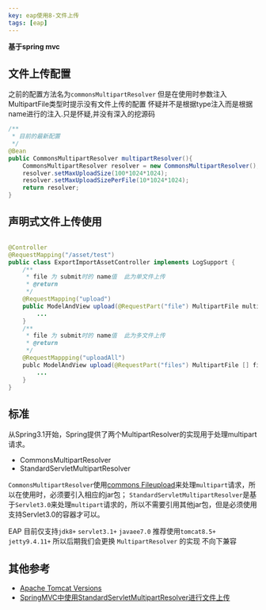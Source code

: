 ```yaml
---
key: eap使用8-文件上传
tags: [eap]
---
```


**基于spring mvc**

## 文件上传配置

之前的配置方法名为`commonsMultipartResolver` 但是在使用时参数注入MultipartFile类型时提示没有文件上传的配置 怀疑并不是根据type注入而是根据name进行的注入.只是怀疑,并没有深入的挖源码
```java
/**
 * 目前的最新配置 
 */
@Bean
public CommonsMultipartResolver multipartResolver(){
    CommonsMultipartResolver resolver = new CommonsMultipartResolver();
    resolver.setMaxUploadSize(100*1024*1024);
    resolver.setMaxUploadSizePerFile(10*1024*1024);
    return resolver;
}
```

## 声明式文件上传使用

```java

@Controller
@RequestMapping("/asset/test")
public class ExportImportAssetController implements LogSupport {
    /**
     * file 为 submit时的 name值  此为单文件上传
     * @return 
     */
    @RequestMapping("upload")
    public ModelAndView upload(@RequestPart("file") MultipartFile multipartFile){
        ...
    }
    /**
     * file 为 submit时的 name值  此为多文件上传
     * @return 
     */
    @RequestMappping("uploadAll")
    publc ModelAndView upload(@RequestPart("files") MultipartFile [] files){
        ...
    }
}
```
## 标准

从Spring3.1开始，Spring提供了两个MultipartResolver的实现用于处理multipart请求。

* CommonsMultipartResolver
* StandardServletMultipartResolver

`CommonsMultipartResolver`使用[commons Fileupload](http://mvnrepository.com/artifact/commons-fileupload/commons-fileupload)来处理`multipart`请求，所以在使用时，必须要引入相应的jar包； 
`StandardServletMultipartResolver`是基于`Servlet3.0`来处理`multipart`请求的，所以不需要引用其他jar包，但是必须使用支持Servlet3.0的容器才可以。 

EAP 目前仅支持`jdk8+` `servlet3.1+` `javaee7.0` 推荐使用`tomcat8.5+` `jetty9.4.11+` 所以后期我们会更换 `MultipartResolver` 的实现 不向下兼容

## 其他参考

* [Apache Tomcat Versions](http://tomcat.apache.org/whichversion.html)
* [SpringMVC中使用StandardServletMultipartResolver进行文件上传](https://blog.csdn.net/just4you/article/details/70233133)



